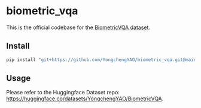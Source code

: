 # biometric_vqa

This is the official codebase for the [BiometricVQA dataset](https://huggingface.co/datasets/YongchengYAO/BiometricVQA).

## Install

```bash
pip install "git+https://github.com/YongchengYAO/biometric_vqa.git@main#egg=biometric_vqa&subdirectory=src"
```

## Usage

Please refer to the Huggingface Dataset repo: https://huggingface.co/datasets/YongchengYAO/BiometricVQA.

